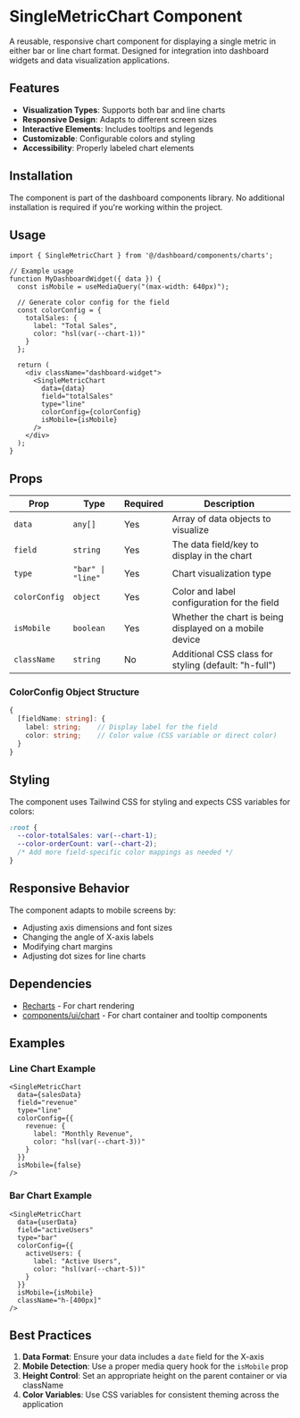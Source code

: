 # SingleMetricChart Component

A reusable, responsive chart component for displaying a single metric in either bar or line chart format. Designed for integration into dashboard widgets and data visualization applications.

## Features

- **Visualization Types**: Supports both bar and line charts
- **Responsive Design**: Adapts to different screen sizes
- **Interactive Elements**: Includes tooltips and legends
- **Customizable**: Configurable colors and styling
- **Accessibility**: Properly labeled chart elements

## Installation

The component is part of the dashboard components library. No additional installation is required if you're working within the project.

## Usage

```tsx
import { SingleMetricChart } from '@/dashboard/components/charts';

// Example usage
function MyDashboardWidget({ data }) {
  const isMobile = useMediaQuery("(max-width: 640px)");
  
  // Generate color config for the field
  const colorConfig = {
    totalSales: {
      label: "Total Sales",
      color: "hsl(var(--chart-1))"
    }
  };
  
  return (
    <div className="dashboard-widget">
      <SingleMetricChart
        data={data}
        field="totalSales"
        type="line"
        colorConfig={colorConfig}
        isMobile={isMobile}
      />
    </div>
  );
}
```

## Props

| Prop | Type | Required | Description |
|------|------|----------|-------------|
| `data` | `any[]` | Yes | Array of data objects to visualize |
| `field` | `string` | Yes | The data field/key to display in the chart |
| `type` | `"bar" \| "line"` | Yes | Chart visualization type |
| `colorConfig` | `object` | Yes | Color and label configuration for the field |
| `isMobile` | `boolean` | Yes | Whether the chart is being displayed on a mobile device |
| `className` | `string` | No | Additional CSS class for styling (default: "h-full") |

### ColorConfig Object Structure

```typescript
{
  [fieldName: string]: {
    label: string;    // Display label for the field
    color: string;    // Color value (CSS variable or direct color)
  }
}
```

## Styling

The component uses Tailwind CSS for styling and expects CSS variables for colors:

```css
:root {
  --color-totalSales: var(--chart-1);
  --color-orderCount: var(--chart-2);
  /* Add more field-specific color mappings as needed */
}
```

## Responsive Behavior

The component adapts to mobile screens by:
- Adjusting axis dimensions and font sizes
- Changing the angle of X-axis labels
- Modifying chart margins
- Adjusting dot sizes for line charts

## Dependencies

- [Recharts](https://recharts.org/) - For chart rendering
- [components/ui/chart](../ui/chart) - For chart container and tooltip components

## Examples

### Line Chart Example

```tsx
<SingleMetricChart
  data={salesData}
  field="revenue"
  type="line"
  colorConfig={{
    revenue: {
      label: "Monthly Revenue",
      color: "hsl(var(--chart-3))"
    }
  }}
  isMobile={false}
/>
```

### Bar Chart Example

```tsx
<SingleMetricChart
  data={userData}
  field="activeUsers"
  type="bar"
  colorConfig={{
    activeUsers: {
      label: "Active Users",
      color: "hsl(var(--chart-5))"
    }
  }}
  isMobile={isMobile}
  className="h-[400px]"
/>
```

## Best Practices

1. **Data Format**: Ensure your data includes a `date` field for the X-axis
2. **Mobile Detection**: Use a proper media query hook for the `isMobile` prop
3. **Height Control**: Set an appropriate height on the parent container or via className
4. **Color Variables**: Use CSS variables for consistent theming across the application 
